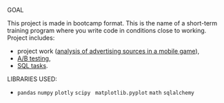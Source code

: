 GOAL

This project is made in bootcamp format. This is the name of a short-term training program where you write code in conditions close to working.
Project includes:
* project work ([analysis of advertising sources in a mobile game](Games_Analysis-of-advertising-sources.ipynb)), 
* [A/B testing](AB_testing.ipynb), 
* [SQL tasks](SQL.ipynb).


LIBRARIES USED:
- `pandas` `numpy` `plotly` `scipy` ` matplotlib.pyplot` `math` `sqlalchemy`


